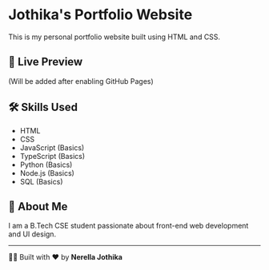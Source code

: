 # Jothika's Portfolio Website

This is my personal portfolio website built using HTML and CSS.

## 🔗 Live Preview
(Will be added after enabling GitHub Pages)

## 🛠 Skills Used
- HTML
- CSS
- JavaScript (Basics)
- TypeScript (Basics)
- Python (Basics)
- Node.js (Basics)
- SQL (Basics)

## 📌 About Me
I am a B.Tech CSE student passionate about front-end web development and UI design.

---

👩‍💻 Built with ❤️ by **Nerella Jothika**
